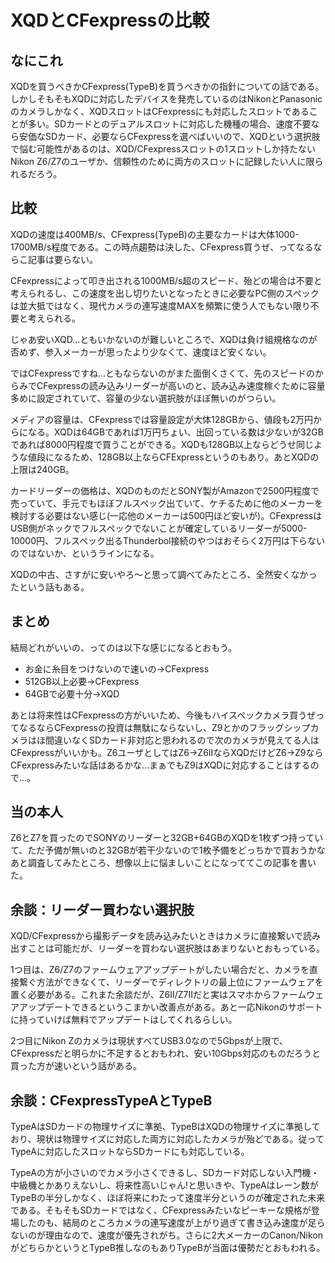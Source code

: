 # XQDとCFexpressの比較
## なにこれ
XQDを買うべきかCFexpress(TypeB)を買うべきかの指針についての話である。しかしそもそもXQDに対応したデバイスを発売しているのはNikonとPanasonicのカメラしかなく、XQDスロットはCFexpressにも対応したスロットであることが多い。SDカードとのデュアルスロットに対応した機種の場合、速度不要なら安価なSDカード、必要ならCFexpressを選べばいいので、XQDという選択肢で悩む可能性があるのは、XQD/CFexpressスロットの1スロットしか持たないNikon Z6/Z7のユーザか、信頼性のために両方のスロットに記録したい人に限られるだろう。

## 比較
XQDの速度は400MB/s、CFexpress(TypeB)の主要なカードは大体1000-1700MB/s程度である。この時点趨勢は決した、CFexpress買うぜ、ってなるならこ記事は要らない。

CFexpressによって叩き出される1000MB/s超のスピード、殆どの場合は不要と考えられるし、この速度を出し切りたいとなったときに必要なPC側のスペックは並大抵ではなく、現代カメラの連写速度MAXを頻繁に使う人でもない限り不要と考えられる。

じゃあ安いXQD…ともいかないのが難しいところで、XQDは負け組規格なのが否めず、参入メーカーが思ったより少なくて、速度ほど安くない。

ではCFexpressですね…ともならないのがまた面倒くさくて、先のスピードのからみでCFexpressの読み込みリーダーが高いのと、読み込み速度稼ぐために容量多めに設定されていて、容量の少ない選択肢がほぼ無いのがつらい。

メディアの容量は、CFexpressでは容量設定が大体128GBから、値段も2万円からになる。XQDは64GBであれば1万円ちょい、出回っている数は少ないが32GBであれば8000円程度で買うことができる。XQDも128GB以上ならどうせ同じような値段になるため、128GB以上ならCFExpressというのもあり。あとXQDの上限は240GB。

カードリーダーの価格は、XQDのものだとSONY製がAmazonで2500円程度で売っていて、手元でもほぼフルスペック出ていて、ケチるために他のメーカーを検討する必要はない感じ(一応他のメーカーは500円ほど安いが)。CFexpressはUSB側がネックでフルスペックでないことが確定しているリーダーが5000-10000円、フルスペック出るThunderbol接続のやつはおそらく2万円は下らないのではないか、というラインになる。

XQDの中古、さすがに安いやろ〜と思って調べてみたところ、全然安くなかったという話もある。

## まとめ
結局どれがいいの、ってのは以下な感じになるとおもう。

- お金に糸目をつけないので速いの→CFexpress
- 512GB以上必要→CFexpress
- 64GBで必要十分→XQD

あとは将来性はCFexpressの方がいいため、今後もハイスペックカメラ買うぜってなるならCFexpressの投資は無駄にならないし、Z9とかのフラッグシップカメラはほ間違いなくSDカード非対応と思われるので次のカメラが見えてる人はCFexpressがいいかも。Z6ユーザとしてはZ6→Z6IIならXQDだけどZ6→Z9ならCFexpressみたいな話はあるかな…まぁでもZ9はXQDに対応することはするので…。

## 当の本人
Z6とZ7を買ったのでSONYのリーダーと32GB+64GBのXQDを1枚ずつ持っていて、ただ予備が無いのと32GBが若干少ないので1枚予備をどっちかで買おうかなあと調査してみたところ、想像以上に悩ましいことになっててこの記事を書いた。

## 余談：リーダー買わない選択肢
XQD/CFexpressから撮影データを読み込みたいときはカメラに直接繋いで読み出すことは可能だが、リーダーを買わない選択肢はあまりないとおもっている。

1つ目は、Z6/Z7のファームウェアアップデートがしたい場合だと、カメラを直接繋ぐ方法ができなくて、リーダーでディレクトリの最上位にファームウェアを置く必要がある。これまた余談だが、Z6II/Z7IIだと実はスマホからファームウェアアップデートできるというこまかい改善点がある。あと一応Nikonのサポートに持っていけば無料でアップデートはしてくれるらしい。

2つ目にNikon Zのカメラは現状すべてUSB3.0なので5Gbpsが上限で、CFexpressだと明らかに不足するとおもわれ、安い10Gbps対応のものだろうと買った方が速いという話がある。

## 余談：CFexpressTypeAとTypeB
TypeAはSDカードの物理サイズに準拠、TypeBはXQDの物理サイズに準拠しており、現状は物理サイズに対応した両方に対応したカメラが殆どである。従ってTypeAに対応したスロットならSDカードにも対応している。

TypeAの方が小さいのでカメラ小さくできるし、SDカード対応しない入門機・中級機とかありえないし、将来性高いじゃん!と思いきや、TypeAはレーン数がTypeBの半分しかなく、ほぼ将来にわたって速度半分というのが確定された未来である。そもそもSDカードではなく、CFexpressみたいなピーキーな規格が登場したのも、結局のところカメラの連写速度が上がり過ぎて書き込み速度が足らないのが理由なので、速度が優先されがち。さらに2大メーカーのCanon/NikonがどちらかというとTypeB推しなのもありTypeBが当面は優勢だとおもわれる。

